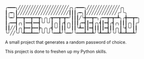 ╭━━━╮╱╱╱╱╱╱╱╱╱╱╱╱╱╱╱╱╱╱╱╱╭╮╭━━━╮╱╱╱╱╱╱╱╱╱╱╱╱╱╭╮
┃╭━╮┃╱╱╱╱╱╱╱╱╱╱╱╱╱╱╱╱╱╱╱╱┃┃┃╭━╮┃╱╱╱╱╱╱╱╱╱╱╱╱╭╯╰╮
┃╰━╯┣━━┳━━┳━━┳╮╭╮╭┳━━┳━┳━╯┃┃┃╱╰╋━━┳━╮╭━━┳━┳━┻╮╭╋━━┳━╮
┃╭━━┫╭╮┃━━┫━━┫╰╯╰╯┃╭╮┃╭┫╭╮┃┃┃╭━┫┃━┫╭╮┫┃━┫╭┫╭╮┃┃┃╭╮┃╭╯
┃┃╱╱┃╭╮┣━━┣━━┣╮╭╮╭┫╰╯┃┃┃╰╯┃┃╰┻━┃┃━┫┃┃┃┃━┫┃┃╭╮┃╰┫╰╯┃┃
╰╯╱╱╰╯╰┻━━┻━━╯╰╯╰╯╰━━┻╯╰━━╯╰━━━┻━━┻╯╰┻━━┻╯╰╯╰┻━┻━━┻╯


A small project that generates a random password of choice. 

This project is done to freshen up my Python skills.
